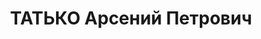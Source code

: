 ---
title: ТАТЬКО Арсений Петрович
description: 'Род. в 1886, Украина, г. Днепропетровск, украинец, обр.: среднее, член
  ВКП(б) с 1903. Проживал: Украинская ССР, г. Харьков, К. Либкнехта, 59. Слесарь,
  зам. дир. СТ3 им. Молотова

  Арестован 08.07.1937. Обв. по ст. 54-7-10 ч.1, 54-11 (член правотроцкистской организации,
  занимался к.р. д., направленной против партии и сов.власти, а также организацией
  вредительства на станкозаводе им. Молотова). Приговор: ВК ВС СССР, 31.10.1937 –
  ВМН. Расстрелян 01.11.1937.

  Реабилитирован 13.06.1956'
---